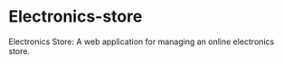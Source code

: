 # Electronics-store
Electronics Store: A web application for managing an online electronics store. 

